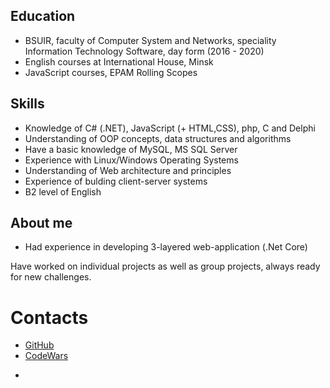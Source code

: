 ## Education

* BSUIR, faculty of Computer System and Networks, speciality Information Technology Software, day form (2016 - 2020)
* English courses at International House, Minsk
* JavaScript courses, EPAM Rolling Scopes

## Skills

* Knowledge of C# (.NET), JavaScript (+ HTML,CSS), php, C and Delphi
* Understanding of OOP concepts, data structures and algorithms
* Have a basic knowledge of MySQL, MS SQL Server
* Experience with Linux/Windows Operating Systems
* Understanding of Web architecture and principles
* Experience of bulding client-server systems
* B2 level of English

## About me
* Had experience in developing 3-layered web-application (.Net Core)

Have worked on individual projects as well as group projects, always ready for new challenges.

# Contacts
 * [GitHub](https://github.com/alexeevaDaria) 
 * [CodeWars](https://www.codewars.com/users/RNBGOD)

 - 


